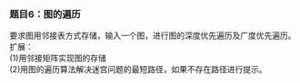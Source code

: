 ###  题目6：图的遍历  
要求图用邻接表方式存储，输入一个图，进行图的深度优先遍历及广度优先遍历。  
扩展：  
(1)用邻接矩阵实现图的存储  
(2)用图的遍历算法解决迷宫问题的最短路径，如果不存在路径进行提示。  

